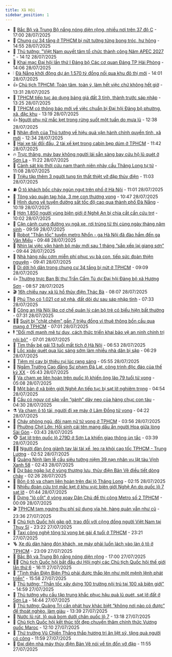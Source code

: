```yaml
---
title: Xã Hội
sidebar_position: 1
---
```


<!-- dantri-xa-hoi:START -->
- 🫣 [Bắc Bộ và Trung Bộ nắng nóng diện rộng, nhiều nơi trên 37 độ C](https://dantri.com.vn/xa-hoi/bac-bo-va-trung-bo-nang-nong-dien-rong-nhieu-noi-tren-37-do-c-20250728215421360.htm) - 17:00 28/07/2025
- 💼 [Chung cư 34 tầng ở TPHCM bị nứt tường từng bong tróc, hư hỏng](https://dantri.com.vn/xa-hoi/chung-cu-34-tang-o-tphcm-bi-nut-tuong-tung-bong-troc-hu-hong-20250728201353573.htm) - 14:55 28/07/2025
- 🎊 [Thủ tướng: &quot;Việt Nam quyết tâm tổ chức thành công Năm APEC 2027 &quot;](https://dantri.com.vn/xa-hoi/thu-tuong-viet-nam-quyet-tam-to-chuc-thanh-cong-nam-apec-2027-20250728210511056.htm) - 14:12 28/07/2025
- 🙉 [Khai mạc Đại hội lần thứ I Đảng bộ Các cơ quan Đảng TP Hải Phòng](https://dantri.com.vn/xa-hoi/khai-mac-dai-hoi-lan-thu-i-dang-bo-cac-co-quan-dang-tp-hai-phong-20250728205053073.htm) - 14:06 28/07/2025
- 🕯 [Đà Nẵng khởi động dự án 1.570 tỷ đồng nối qua khu đô thị mới](https://dantri.com.vn/xa-hoi/da-nang-khoi-dong-du-an-1570-ty-dong-noi-qua-khu-do-thi-moi-20250728175913589.htm) - 14:01 28/07/2025
- 👍 [Chủ tịch TPHCM: Toàn tâm, toàn ý, làm hết việc chứ không hết giờ](https://dantri.com.vn/xa-hoi/chu-tich-tphcm-toan-tam-toan-y-lam-het-viec-chu-khong-het-gio-20250728202541066.htm) - 13:31 28/07/2025
- 🤖 [TPHCM tiếp tục áp dụng bảng giá đất 3 tỉnh, thành trước sáp nhập](https://dantri.com.vn/xa-hoi/tphcm-tiep-tuc-ap-dung-bang-gia-dat-3-tinh-thanh-truoc-sap-nhap-20250728200133120.htm) - 13:25 28/07/2025
- 🙉 [TPHCM có thông báo mới về việc chuẩn bị Đại hội Đảng bộ phường, xã, đặc khu](https://dantri.com.vn/xa-hoi/tphcm-co-thong-bao-moi-ve-viec-chuan-bi-dai-hoi-dang-bo-phuong-xa-dac-khu-20250728193721481.htm) - 13:19 28/07/2025
- 👍 [Người phụ nữ mắc kẹt trong rừng suốt một tuần do mưa lũ](https://dantri.com.vn/xa-hoi/nguoi-phu-nu-mac-ket-trong-rung-suot-mot-tuan-do-mua-lu-20250728191950234.htm) - 12:38 28/07/2025
- 🗽 [Nhận định của Thủ tướng về hiệu quả vận hành chính quyền tỉnh, xã mới](https://dantri.com.vn/xa-hoi/nhan-dinh-cua-thu-tuong-ve-hieu-qua-van-hanh-chinh-quyen-tinh-xa-moi-20250728193433367.htm) - 12:34 28/07/2025
- 🗽 [Hai xe tải đối đầu, 2 tài xế kẹt trong cabin bẹp dúm ở TPHCM](https://dantri.com.vn/xa-hoi/hai-xe-tai-doi-dau-2-tai-xe-ket-trong-cabin-bep-dum-o-tphcm-20250728182321991.htm) - 11:42 28/07/2025
- 🔥 [Trực thăng, máy bay không người lái sẵn sàng bay cứu hộ lũ quét ở Sơn La](https://dantri.com.vn/xa-hoi/truc-thang-may-bay-khong-nguoi-lai-san-sang-bay-cuu-ho-lu-quet-o-son-la-20250728181939612.htm) - 11:22 28/07/2025
- 🦒 [Cảnh sát kịp thời cứu nam thanh niên nhảy cầu Thăng Long tự tử](https://dantri.com.vn/xa-hoi/canh-sat-kip-thoi-cuu-nam-thanh-nien-nhay-cau-thang-long-tu-tu-20250728180543370.htm) - 11:08 28/07/2025
- 🧐 [Triệu tập thêm 3 người tung tin thất thiệt vỡ đập thủy điện](https://dantri.com.vn/xa-hoi/trieu-tap-them-3-nguoi-tung-tin-that-thiet-vo-dap-thuy-dien-20250728173306519.htm) - 11:03 28/07/2025
- ⛽️ [Ô tô khách bốc cháy ngùn ngụt trên phố ở Hà Nội](https://dantri.com.vn/xa-hoi/o-to-khach-boc-chay-ngun-ngut-tren-pho-o-ha-noi-20250728175552226.htm) - 11:01 28/07/2025
- 🚀 [Tông vào quán tạp hóa, 3 mẹ con thương vong](https://dantri.com.vn/xa-hoi/tong-vao-quan-tap-hoa-3-me-con-thuong-vong-20250728173804568.htm) - 10:47 28/07/2025
- 🦒 [Hình dung về tuyến đường sắt tốc độ cao qua thành phố Đà Nẵng](https://dantri.com.vn/xa-hoi/hinh-dung-ve-tuyen-duong-sat-toc-do-cao-qua-thanh-pho-da-nang-20250728170414331.htm) - 10:19 28/07/2025
- 🦅 [Hơn 1.850 người vùng biên giới ở Nghệ An bị chia cắt cần cứu trợ](https://dantri.com.vn/xa-hoi/hon-1850-nguoi-vung-bien-gioi-o-nghe-an-bi-chia-cat-can-cuu-tro-20250728155355898.htm) - 10:02 28/07/2025
- 🚀 [Cận cảnh cung đường vụ ngã xe, rơi trúng tử thi cùng ngày tháng năm sinh](https://dantri.com.vn/xa-hoi/can-canh-cung-duong-vu-nga-xe-roi-trung-tu-thi-cung-ngay-thang-nam-sinh-20250728164007079.htm) - 09:59 28/07/2025
- 🦅 [Robot &quot;Thần tốc&quot; tuyến metro Nhổn - ga Hà Nội đã đào hầm đến ga Văn Miếu](https://dantri.com.vn/xa-hoi/robot-than-toc-tuyen-metro-nhon-ga-ha-noi-da-dao-ham-den-ga-van-mieu-20250728164425067.htm) - 09:48 28/07/2025
- 🤠 [Nhìn lại việc vận hành bộ máy mới sau 1 tháng “sắp xếp lại giang sơn”](https://dantri.com.vn/xa-hoi/nhin-lai-viec-van-hanh-bo-may-moi-sau-1-thang-sap-xep-lai-giang-son-20250728163954760.htm) - 09:44 28/07/2025
- 💄 [Nhà hàng nấu cơm miễn phí phục vụ bà con, tiếp sức đoàn thiện nguyện](https://dantri.com.vn/xa-hoi/nha-hang-nau-com-mien-phi-phuc-vu-ba-con-tiep-suc-doan-thien-nguyen-20250728152529935.htm) - 09:41 28/07/2025
- 🥷 [Di dời hộ dân trong chung cư 34 tầng bị nứt ở TPHCM](https://dantri.com.vn/xa-hoi/di-doi-ho-dan-trong-chung-cu-34-tang-bi-nut-o-tphcm-20250728145251600.htm) - 09:09 28/07/2025
- 👍 [Thường trực Ban Bí thư Trần Cẩm Tú dự Đại hội Đảng bộ xã Hương Sơn](https://dantri.com.vn/xa-hoi/thuong-truc-ban-bi-thu-tran-cam-tu-du-dai-hoi-dang-bo-xa-huong-son-20250728150249515.htm) - 08:57 28/07/2025
- 🎬 [16h chiều nay xả lũ hồ thủy điện Thác Bà](https://dantri.com.vn/xa-hoi/16h-chieu-nay-xa-lu-ho-thuy-dien-thac-ba-20250728145347817.htm) - 08:07 28/07/2025
- 🦒 [Phú Thọ có 1.021 cơ sở nhà, đất dôi dư sau sáp nhập tỉnh](https://dantri.com.vn/xa-hoi/phu-tho-co-1021-co-so-nha-dat-doi-du-sau-sap-nhap-tinh-20250728142436067.htm) - 07:33 28/07/2025
- 🌊 [Công an Hà Nội lập cơ chế quản lý cán bộ trẻ có biểu hiện bất thường](https://dantri.com.vn/xa-hoi/cong-an-ha-noi-lap-co-che-quan-ly-can-bo-tre-co-bieu-hien-bat-thuong-20250728142231667.htm) - 07:31 28/07/2025
- 🧑‍💻 [Suýt bị &quot;chặt chém&quot; gần 7 triệu đồng vì thuê thông bồn cầu qua mạng ở TPHCM](https://dantri.com.vn/xa-hoi/suyt-bi-chat-chem-gan-7-trieu-dong-vi-thue-thong-bon-cau-qua-mang-o-tphcm-20250728110354429.htm) - 07:01 28/07/2025
- 🕴 [&quot;Đổi mới mạnh mẽ tư duy, cách thức triển khai bảo vệ an ninh chính trị nội bộ&quot;](https://dantri.com.vn/xa-hoi/doi-moi-manh-me-tu-duy-cach-thuc-trien-khai-bao-ve-an-ninh-chinh-tri-noi-bo-20250728140017399.htm) - 07:01 28/07/2025
- 🤔 [Tìm thấy bé gái 13 tuổi mất tích ở Hà Nội](https://dantri.com.vn/xa-hoi/tim-thay-be-gai-13-tuoi-mat-tich-o-ha-noi-20250728135123671.htm) - 06:53 28/07/2025
- 💄 [Lốc xoáy quét qua lúc sáng sớm làm nhiều nhà dân bị sập](https://dantri.com.vn/xa-hoi/loc-xoay-quet-qua-luc-sang-som-lam-nhieu-nha-dan-bi-sap-20250728131739838.htm) - 06:29 28/07/2025
- 🧠 [Tiệm mì cay bị thiêu rụi lúc rạng sáng](https://dantri.com.vn/xa-hoi/tiem-mi-cay-bi-thieu-rui-luc-rang-sang-20250728123501677.htm) - 05:55 28/07/2025
- 🦣 [Ngắm Trường Cao đẳng Sư phạm Đà Lạt, công trình độc đáo của thế kỷ XX](https://dantri.com.vn/xa-hoi/ngam-truong-cao-dang-su-pham-da-lat-cong-trinh-doc-dao-cua-the-ky-xx-20250728124122726.htm) - 05:43 28/07/2025
- 💫 [Va chạm xe liên hoàn trên quốc lộ khiến ông lão 79 tuổi tử vong](https://dantri.com.vn/xa-hoi/va-cham-xe-lien-hoan-tren-quoc-lo-khien-ong-lao-79-tuoi-tu-vong-20250728115817603.htm) - 05:08 28/07/2025
- 🚀 [Một bản ở xã biên giới Nghệ An tiếp tục bị sạt lở nghiêm trọng](https://dantri.com.vn/xa-hoi/mot-ban-o-xa-bien-gioi-nghe-an-tiep-tuc-bi-sat-lo-nghiem-trong-20250728105946146.htm) - 04:54 28/07/2025
- 🤔 [Cầu có nguy cơ sập vẫn “gánh” dây neo của hàng chục con tàu](https://dantri.com.vn/xa-hoi/cau-co-nguy-co-sap-van-ganh-day-neo-cua-hang-chuc-con-tau-20250728105418454.htm) - 04:30 28/07/2025
- ⚗️ [Va chạm ô tô tải, người đi xe máy ở Lâm Đồng tử vong](https://dantri.com.vn/xa-hoi/va-cham-o-to-tai-nguoi-di-xe-may-o-lam-dong-tu-vong-20250728111131167.htm) - 04:22 28/07/2025
- 🫶 [Cháy phòng ngủ, đôi nam nữ tử vong ở TPHCM](https://dantri.com.vn/xa-hoi/chay-phong-ngu-doi-nam-nu-tu-vong-o-tphcm-20250728104646813.htm) - 03:56 28/07/2025
- 🌮 [Phường Chợ Lớn: Hồi sinh cái tên mang dấu ấn người Hoa giữa lòng Sài Gòn](https://dantri.com.vn/xa-hoi/phuong-cho-lon-hoi-sinh-cai-ten-mang-dau-an-nguoi-hoa-giua-long-sai-gon-20250726214220625.htm) - 03:43 28/07/2025
- 🐵 [Sạt lở trên quốc lộ 279D ở Sơn La khiến giao thông ùn tắc](https://dantri.com.vn/xa-hoi/sat-lo-tren-quoc-lo-279d-o-son-la-khien-giao-thong-un-tac-20250728103442352.htm) - 03:39 28/07/2025
- 🧑‍🏫 [Người đàn ông giành tay lái tài xế, leo ra khỏi cao tốc TPHCM - Trung Lương](https://dantri.com.vn/xa-hoi/nguoi-dan-ong-gianh-tay-lai-tai-xe-leo-ra-khoi-cao-toc-tphcm-trung-luong-20250728090138805.htm) - 02:52 28/07/2025
- 💫 [Quảng Ninh làm lễ cầu siêu tưởng niệm 39 nạn nhân vụ lật tàu Vịnh Xanh 58](https://dantri.com.vn/xa-hoi/quang-ninh-lam-le-cau-sieu-tuong-niem-39-nan-nhan-vu-lat-tau-vinh-xanh-58-20250728093826744.htm) - 02:43 28/07/2025
- 🦩 [Dự báo ngập lụt ở vùng thượng lưu, thủy điện Bản Vẽ điều tiết dòng chảy](https://dantri.com.vn/xa-hoi/du-bao-ngap-lut-o-vung-thuong-luu-thuy-dien-ban-ve-dieu-tiet-dong-chay-20250728085333056.htm) - 02:26 28/07/2025
- 🦄 [Bốn ô tô va chạm liên hoàn trên đại lộ Thăng Long](https://dantri.com.vn/xa-hoi/bon-o-to-va-cham-lien-hoan-tren-dai-lo-thang-long-20250728091122330.htm) - 02:15 28/07/2025
- 💂 [Nhiều đoàn cứu trợ mắc kẹt ở khu vực biên giới Nghệ An do quốc lộ 7 sạt lở](https://dantri.com.vn/xa-hoi/nhieu-doan-cuu-tro-mac-ket-o-khu-vuc-bien-gioi-nghe-an-do-quoc-lo-7-sat-lo-20250728080250950.htm) - 01:44 28/07/2025
- 💄 [Dựng &quot;lô cốt&quot; ở vòng xoay Dân Chủ để thi công Metro số 2 TPHCM](https://dantri.com.vn/xa-hoi/dung-lo-cot-o-vong-xoay-dan-chu-de-thi-cong-metro-so-2-tphcm-20250726114532399.htm) - 00:09 28/07/2025
- 🎬 [TPHCM tạm ngưng thu phí sử dụng vỉa hè, hàng quán vẫn như cũ](https://dantri.com.vn/xa-hoi/tphcm-tam-ngung-thu-phi-su-dung-via-he-hang-quan-van-nhu-cu-20250727103805637.htm) - 23:36 27/07/2025
- 👀 [Chủ tịch Quốc hội gặp gỡ, trao đổi với cộng đồng người Việt Nam tại Thụy Sĩ](https://dantri.com.vn/xa-hoi/chu-tich-quoc-hoi-gap-go-trao-doi-voi-cong-dong-nguoi-viet-nam-tai-thuy-si-20250728062211751.htm) - 23:22 27/07/2025
- 💃 [Taxi công nghệ tông tử vong bé gái 4 tuổi ở TPHCM](https://dantri.com.vn/xa-hoi/taxi-cong-nghe-tong-tu-vong-be-gai-4-tuoi-o-tphcm-20250728014713975.htm) - 23:21 27/07/2025
- 🪜 [Xe dù dàn hàng đón khách, xe máy phải luồn lách vào làn ô tô ở TPHCM](https://dantri.com.vn/xa-hoi/xe-du-dan-hang-don-khach-xe-may-phai-luon-lach-vao-lan-o-to-o-tphcm-20250726122043345.htm) - 23:09 27/07/2025
- 📝 [Bắc Bộ và Trung Bộ nắng nóng diện rộng](https://dantri.com.vn/xa-hoi/bac-bo-va-trung-bo-nang-nong-dien-rong-20250727215140554.htm) - 17:00 27/07/2025
- 🧑‍💻 [Chủ tịch Quốc hội bắt đầu dự Hội nghị các Chủ tịch Quốc hội thế giới lần thứ 6](https://dantri.com.vn/xa-hoi/chu-tich-quoc-hoi-bat-dau-du-hoi-nghi-cac-chu-tich-quoc-hoi-the-gioi-lan-thu-6-20250727231112176.htm) - 16:11 27/07/2025
- 👺 [&quot;Tinh thần Điện Biên Phủ phải được thắp lên như một mệnh lệnh phát triển&quot;](https://dantri.com.vn/xa-hoi/tinh-than-dien-bien-phu-phai-duoc-thap-len-nhu-mot-menh-lenh-phat-trien-20250727225841962.htm) - 15:58 27/07/2025
- 🌮 [Thủ tướng: &quot;Thần tốc xây dựng 100 trường nội trú tại 100 xã biên giới&quot;](https://dantri.com.vn/xa-hoi/thu-tuong-than-toc-xay-dung-100-truong-noi-tru-tai-100-xa-bien-gioi-20250727215604692.htm) - 14:59 27/07/2025
- 🤭 [Thủ tướng yêu cầu tập trung khắc phục hậu quả lũ quét, sạt lở đất ở Sơn La](https://dantri.com.vn/xa-hoi/thu-tuong-yeu-cau-tap-trung-khac-phuc-hau-qua-lu-quet-sat-lo-dat-o-son-la-20250727213643196.htm) - 14:44 27/07/2025
- 💪 [Thủ tướng: Quảng Trị cần phát huy khác biệt “không nơi nào có được” để thoát nghèo, làm giàu](https://dantri.com.vn/xa-hoi/thu-tuong-quang-tri-can-phat-huy-khac-biet-khong-noi-nao-co-duoc-de-thoat-ngheo-lam-giau-20250727203925172.htm) - 13:39 27/07/2025
- 🧰 [Nước lũ rút, lộ quả bom dưới chân quốc lộ 7](https://dantri.com.vn/xa-hoi/nuoc-lu-rut-lo-qua-bom-duoi-chan-quoc-lo-7-20250727151107615.htm) - 13:18 27/07/2025
- 🤡 [Chủ tịch Quốc hội kết thúc tốt đẹp chuyến thăm chính thức Vương quốc Maroc](https://dantri.com.vn/xa-hoi/chu-tich-quoc-hoi-ket-thuc-tot-dep-chuyen-tham-chinh-thuc-vuong-quoc-maroc-20250727190940944.htm) - 12:10 27/07/2025
- 🦆 [Thứ trưởng Vũ Chiến Thắng thắp hương tri ân liệt sỹ, tặng quà người có công](https://dantri.com.vn/xa-hoi/thu-truong-vu-chien-thang-thap-huong-tri-an-liet-sy-tang-qua-nguoi-co-cong-20250727184112179.htm) - 11:59 27/07/2025
- 🦍 [Đại diện nhà máy thủy điện Bản Vẽ nói về tin đồn vỡ đập](https://dantri.com.vn/xa-hoi/dai-dien-nha-may-thuy-dien-ban-ve-noi-ve-tin-don-vo-dap-20250727181944691.htm) - 11:55 27/07/2025<!-- dantri-xa-hoi:END -->

